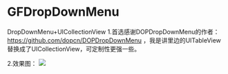 # GFDropDownMenu
DropDownMenu+UICollectionView
1.首选感谢DOPDropDownMenu的作者：https://github.com/dopcn/DOPDropDownMenu ，我是讲里边的UITableView替换成了UICollectionView，可定制性更强一些。

2.效果图：
![](https://github.com/tianguanghui/GFDropDownMenu/blob/master/Screenshot.gif)



